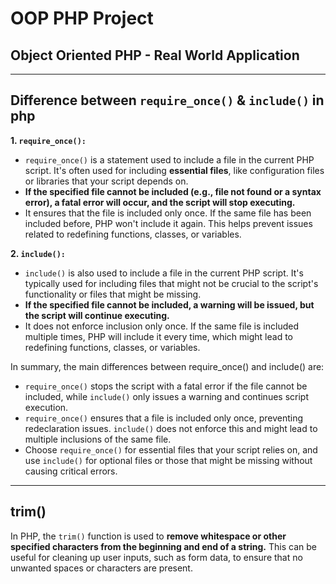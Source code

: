 # OOP PHP Project

## Object Oriented PHP - Real World Application

---

## Difference between `require_once()` & `include()` in php

**1. `require_once():`**

-   `require_once()` is a statement used to include a file in the current PHP script. It's often used for including **essential files**, like configuration files or libraries that your script depends on.
-   **If the specified file cannot be included (e.g., file not found or a syntax error), a fatal error will occur, and the script will stop executing.**
-   It ensures that the file is included only once. If the same file has been included before, PHP won't include it again. This helps prevent issues related to redefining functions, classes, or variables.

**2. `include():`**

-   `include()` is also used to include a file in the current PHP script. It's typically used for including files that might not be crucial to the script's functionality or files that might be missing.
-   **If the specified file cannot be included, a warning will be issued, but the script will continue executing.**
-   It does not enforce inclusion only once. If the same file is included multiple times, PHP will include it every time, which might lead to redefining functions, classes, or variables.

In summary, the main differences between require_once() and include() are:

-   `require_once()` stops the script with a fatal error if the file cannot be included, while `include()` only issues a warning and continues script execution.
-   `require_once()` ensures that a file is included only once, preventing redeclaration issues. `include()` does not enforce this and might lead to multiple inclusions of the same file.
-   Choose `require_once()` for essential files that your script relies on, and use `include()` for optional files or those that might be missing without causing critical errors.

---

## trim()

In PHP, the `trim()` function is used to **remove whitespace or other specified characters from the beginning and end of a string.** This can be useful for cleaning up user inputs, such as form data, to ensure that no unwanted spaces or characters are present.
